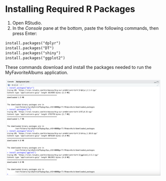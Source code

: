 # Installing Required R Packages

1. Open RStudio.
2. In the *Console* pane at the bottom, paste the following commands, then press Enter:
```
install.packages("dplyr")
install.packages("DT")
install.packages("shiny")
install.packages("ggplot2")
```

These commands download and install the packages needed to run the MyFavoriteAlbums application.

<img src="rpack.png" alt="A screenshot of the Console Pane after running the above commands." width="1000"/>

